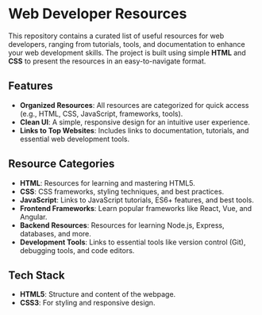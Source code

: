# Web Developer Resources

This repository contains a curated list of useful resources for web developers, ranging from tutorials, tools, and documentation to enhance your web development skills. The project is built using simple **HTML** and **CSS** to present the resources in an easy-to-navigate format.

## Features

- **Organized Resources**: All resources are categorized for quick access (e.g., HTML, CSS, JavaScript, frameworks, tools).
- **Clean UI**: A simple, responsive design for an intuitive user experience.
- **Links to Top Websites**: Includes links to documentation, tutorials, and essential web development tools.

## Resource Categories

- **HTML**: Resources for learning and mastering HTML5.
- **CSS**: CSS frameworks, styling techniques, and best practices.
- **JavaScript**: Links to JavaScript tutorials, ES6+ features, and best tools.
- **Frontend Frameworks**: Learn popular frameworks like React, Vue, and Angular.
- **Backend Resources**: Resources for learning Node.js, Express, databases, and more.
- **Development Tools**: Links to essential tools like version control (Git), debugging tools, and code editors.

## Tech Stack

- **HTML5**: Structure and content of the webpage.
- **CSS3**: For styling and responsive design.
